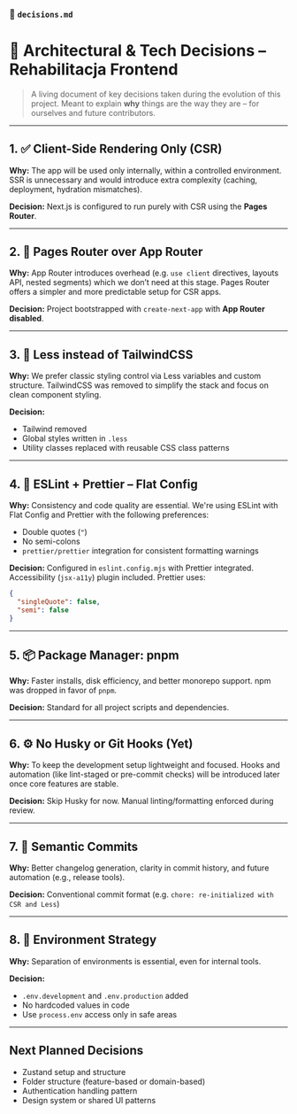 ### 📄 `decisions.md`

# 🧠 Architectural & Tech Decisions – Rehabilitacja Frontend

> A living document of key decisions taken during the evolution of this project.
> Meant to explain **why** things are the way they are – for ourselves and future contributors.

---

## 1. ✅ **Client-Side Rendering Only (CSR)**

**Why:**
The app will be used only internally, within a controlled environment. SSR is unnecessary and would introduce extra complexity (caching, deployment, hydration mismatches).

**Decision:**
Next.js is configured to run purely with CSR using the **Pages Router**.

---

## 2. 🧱 **Pages Router over App Router**

**Why:**
App Router introduces overhead (e.g. `use client` directives, layouts API, nested segments) which we don’t need at this stage. Pages Router offers a simpler and more predictable setup for CSR apps.

**Decision:**
Project bootstrapped with `create-next-app` with **App Router disabled**.

---

## 3. 🎨 **Less instead of TailwindCSS**

**Why:**
We prefer classic styling control via Less variables and custom structure. TailwindCSS was removed to simplify the stack and focus on clean component styling.

**Decision:**

- Tailwind removed
- Global styles written in `.less`
- Utility classes replaced with reusable CSS class patterns

---

## 4. 🔧 **ESLint + Prettier – Flat Config**

**Why:**
Consistency and code quality are essential. We're using ESLint with Flat Config and Prettier with the following preferences:

- Double quotes (`"`)
- No semi-colons
- `prettier/prettier` integration for consistent formatting warnings

**Decision:**
Configured in `eslint.config.mjs` with Prettier integrated.
Accessibility (`jsx-a11y`) plugin included.
Prettier uses:

```json
{
  "singleQuote": false,
  "semi": false
}
```

---

## 5. 📦 **Package Manager: pnpm**

**Why:**
Faster installs, disk efficiency, and better monorepo support. npm was dropped in favor of `pnpm`.

**Decision:**
Standard for all project scripts and dependencies.

---

## 6. ⚙️ **No Husky or Git Hooks (Yet)**

**Why:**
To keep the development setup lightweight and focused. Hooks and automation (like lint-staged or pre-commit checks) will be introduced later once core features are stable.

**Decision:**
Skip Husky for now. Manual linting/formatting enforced during review.

---

## 7. 🌿 **Semantic Commits**

**Why:**
Better changelog generation, clarity in commit history, and future automation (e.g., release tools).

**Decision:**
Conventional commit format (e.g. `chore: re-initialized with CSR and Less`)

---

## 8. 🧾 Environment Strategy

**Why:**
Separation of environments is essential, even for internal tools.

**Decision:**

- `.env.development` and `.env.production` added
- No hardcoded values in code
- Use `process.env` access only in safe areas

---

## Next Planned Decisions

- Zustand setup and structure
- Folder structure (feature-based or domain-based)
- Authentication handling pattern
- Design system or shared UI patterns
